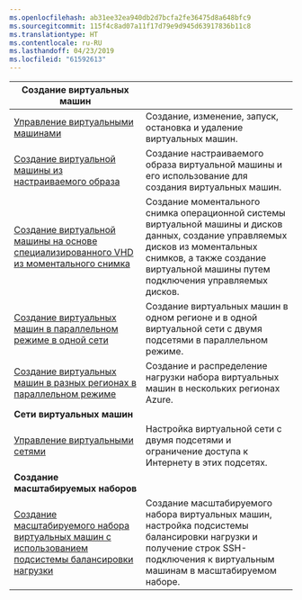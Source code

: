 ```yaml
---
ms.openlocfilehash: ab31ee32ea940db2d7bcfa2fe36475d8a648bfc9
ms.sourcegitcommit: 115f4c8ad07a11f17d79e9d945d63917836b11c8
ms.translationtype: HT
ms.contentlocale: ru-RU
ms.lasthandoff: 04/23/2019
ms.locfileid: "61592613"
---
```

| **Создание виртуальных машин** || 
|---|---|
| [Управление виртуальными машинами][1] | Создание, изменение, запуск, остановка и удаление виртуальных машин. |
| [Создание виртуальной машины из настраиваемого образа][2] | Создание настраиваемого образа виртуальной машины и его использование для создания виртуальных машин. | 
| [Создание виртуальной машины на основе специализированного VHD из моментального снимка][3] | Создание моментального снимка операционной системы виртуальной машины и дисков данных, создание управляемых дисков из моментальных снимков, а также создание виртуальной машины путем подключения управляемых дисков. |  
| [Создание виртуальных машин в параллельном режиме в одной сети][4] | Создание виртуальных машин в одном регионе и в одной виртуальной сети с двумя подсетями в параллельном режиме. |
| [Создание виртуальных машин в разных регионах в параллельном режиме][5] | Создание и распределение нагрузки набора виртуальных машин в нескольких регионах Azure. |
| **Сети виртуальных машин** || 
| [Управление виртуальными сетями][6] | Настройка виртуальной сети с двумя подсетями и ограничение доступа к Интернету в этих подсетях. |
| **Создание масштабируемых наборов** ||
| [Создание масштабируемого набора виртуальных машин с использованием подсистемы балансировки нагрузки][7] | Создание масштабируемого набора виртуальных машин, настройка подсистемы балансировки нагрузки и получение строк SSH-подключения к виртуальным машинам в масштабируемом наборе. |

[1]: ../java-sdk-manage-virtual-machines.md
[2]: https://azure.microsoft.com/resources/samples/managed-disk-java-create-virtual-machine-using-custom-image/
[3]: https://azure.microsoft.com/resources/samples/managed-disk-java-create-virtual-machine-using-specialized-disk-from-vhd/
[4]: https://azure.microsoft.com/resources/samples/compute-java-manage-virtual-machines-in-parallel/
[5]: ../java-sdk-virtual-machines-in-parallel.md
[6]: ../java-sdk-manage-virtual-networks.md
[7]: ../java-sdk-manage-vm-scalesets.md
